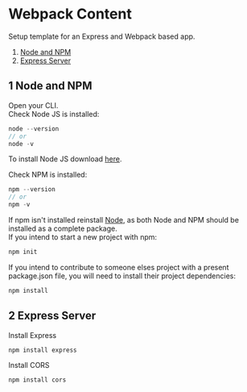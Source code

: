 # Webpack Content
Setup template for an Express and Webpack based app.

1. [Node and NPM](#node-and-npm)
2. [Express Server](#express-server)

## 1 Node and NPM
Open your CLI.</br>
Check Node JS is installed:
```js
node --version
// or
node -v
```
To install Node JS download [here](https://nodejs.org/en/).</br>

Check NPM is installed:
```js
npm --version
// or
npm -v
```
If npm isn't installed reinstall [Node](https://nodejs.org/en/), as both Node and NPM should be installed as a complete package.</br>
If you intend to start a new project with npm:
```js
npm init
```
If you intend to contribute to someone elses project with a present package.json file, you will need to install their project dependencies:
```js
npm install
```

## 2 Express Server
Install Express
```js
npm install express
```
Install CORS
```js
npm install cors
```
